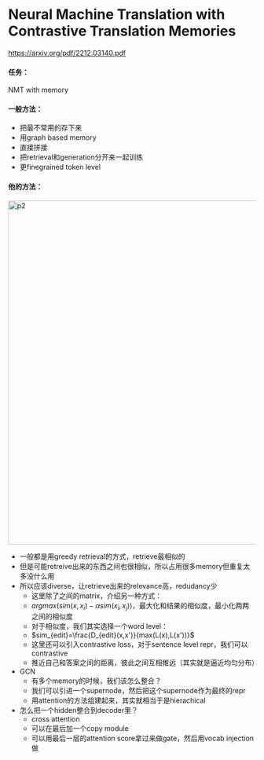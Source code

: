 # Neural Machine Translation with Contrastive Translation Memories

https://arxiv.org/pdf/2212.03140.pdf

#### 任务：

NMT with memory

#### 一般方法：

* 把最不常用的存下来
* 用graph based memory
* 直接拼接
* 把retrieval和generation分开来一起训练
* 更finegrained token level

#### 他的方法：

<img src="https://p.ipic.vip/4vwe4q.png" alt="p2" width="700"/>

* 一般都是用greedy retrieval的方式，retrieve最相似的
* 但是可能retreive出来的东西之间也很相似，所以占用很多memory但重复太多没什么用
* 所以应该diverse，让retrieve出来的relevance高，redudancy少
  * 这里除了之间的matrix，介绍另一种方式：
  * $argmax(sim(x,x_i)-\alpha sim(x_i,x_j))$，最大化和结果的相似度，最小化两两之间的相似度
  * 对于相似度，我们其实选择一个word level：
  * $sim_{edit}=\frac{D_{edit}(x,x')}{max(L(x),L(x'))}$
  * 这里还可以引入contrastive loss，对于sentence level repr，我们可以contrastive
  * 推近自己和答案之间的距离，彼此之间互相推远（其实就是逼近均匀分布） 
* GCN
  * 有多个memory的时候，我们该怎么整合？
  * 我们可以引进一个supernode，然后把这个supernode作为最终的repr
  * 用attention的方法组建起来，其实就相当于是hierachical
* 怎么把一个hidden整合到decoder里？
  * cross attention
  * 可以在最后加一个copy module
  * 可以用最后一层的attention score拿过来做gate，然后用vocab injection做
